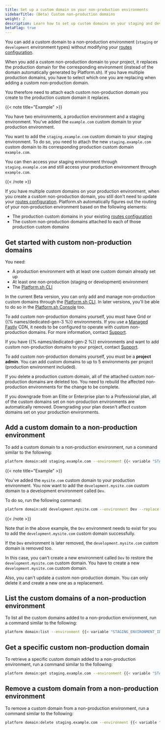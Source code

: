 ```yaml
---
title: Set up a custom domain on your non-production environments
sidebarTitle: (Beta) Custom non-production domains
weight: 2
description: Learn how to set up custom domains on your staging and development environments
betaFlag: true
---
```


You can add a custom domain to a non-production environment (`staging` or `development` environment types)
without modifying your [routes configuration](../../define-routes/_index.md).

When you add a custom non-production domain to your project,
it replaces the production domain for the corresponding environment
(instead of the domain automatically generated by Platform.sh).
If you have multiple production domains,
you have to select which one you are replacing when adding a custom non-production domain.

You therefore need to attach each custom non-production domain you create to the production custom domain it replaces.

{{< note title="Example" >}}

You have two environments, a production environment and a staging environment.
You've added the `example.com` custom domain to your production environment.

You want to add the `staging.example.com` custom domain to your staging environment.
To do so, you need to attach the new `staging.example.com` custom domain
to its corresponding production custom domain `example.com`. 

You can then access your staging environment through `staging.example.com`
and still access your production environment through `example.com`.

{{< /note >}}

If you have multiple custom domains on your production environment,
when you create a custom non-production domain,
you still don't need to update your [routes configuration](../../define-routes/_index.md).
Platform.sh automatically figures out the routing of your non-production environment
based on the following elements:

- The production custom domains in your existing [routes configuration](../../define-routes/_index.md)
- The custom non-production domains attached to each of those production custom domains

## Get started with custom non-production domains

You need:

- A production environment with at least one custom domain already set up
- At least one non-production (staging or development) environment
- The [Platform.sh CLI](../../administration/cli/_index.md)

In the current Beta version,
you can only add and manage non-production custom domains through the [Platform.sh CLI](../../administration/cli/_index.md).
In later versions,
you'll be able to do so in the [Platform.sh Console](../../administration/web/_index.md) too.

To add custom non-production domains yourself,
you must have Grid or {{% names/dedicated-gen-3 %}} environments.
If you use a [Managed Fastly](../cdn/managed-fastly.md) CDN,
it needs to be configured to operate with custom non-production domains.
For more information, contact [Support](https://console.platform.sh/-/users/~/tickets/open).   

If you have {{% names/dedicated-gen-2 %}} environments
and want to add custom non-production domains to your project,
contact [Support](https://console.platform.sh/-/users/~/tickets/open).

To add custom non-production domains yourself, you must be a **project admin**.
You can add custom domains to up to 5 environments per project (production environment included).

If you delete a production custom domain,
all of the attached custom non-production domains are deleted too.
You need to rebuild the affected non-production environments for the change to be complete.

If you downgrade from an Elite or Enterprise plan to a Professional plan,
all of the custom domains set on non-production environments are automatically removed.
Downgrading your plan doesn't affect custom domains set on your production environments.

## Add a custom domain to a non-production environment

To add a custom domain to a non-production environment,
run a command similar to the following:

```bash
platform domain:add staging.example.com --environment {{< variable "STAGING_ENVIRONMENT_ID" >}} --replace {{< variable "PRODUCTION_CUSTOM_DOMAIN_TO_REPLACE" >}}
```

{{< note title="Example" >}}

You've added the `mysite.com` custom domain to your production environment.
You now want to add the `development.mysite.com` custom domain to a development environment called `Dev`.

To do so, run the following command:

```bash
platform domain:add development.mysite.com --environment Dev --replace mysite.com
```

{{< /note >}}

Note that in the above example, the `Dev` environment needs to exist
for you to add the `development.mysite.com` custom domain successfully.

If the `Dev` environment is later removed,
the `development.mysite.com` custom domain is removed too.

In this case, you can't create a new environment called `Dev` to restore the `development.mysite.com` custom domain.
You have to create a new `development.mysite.com` custom domain. 

Also, you can't update a custom non-production domain.
You can only delete it and create a new one as a replacement.

## List the custom domains of a non-production environment

To list all the custom domains added to a non-production environment,
run a command similar to the following:

```bash
platform domain:list --environment {{< variable "STAGING_ENVIRONMENT_ID" >}}
```

## Get a specific custom non-production domain

To retrieve a specific custom domain added to a non-production environment,
run a command similar to the following:

```bash
platform domain:get staging.example.com --environment {{< variable "STAGING_ENVIRONMENT_ID" >}}
```

## Remove a custom domain from a non-production environment

To remove a custom domain from a non-production environment,
run a command similar to the following:

```bash
platform domain:delete staging.example.com --environment {{< variable "STAGING_ENVIRONMENT_ID" >}}
```